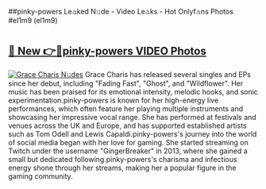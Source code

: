 ##pinky-powers Le𝚊ked N𝚞de - Video Le𝚊ks - Hot Onlyf𝚊ns Photos #el1m9 (el1m9)

# <h2><a href="https://mediaupload.pro?title=pinky-powers&ref=9FEB">🔗 New 👉🔴pinky-powers VIDEO Photos</a></h2>

[![Grace Charis N𝚞des](https://i.imgur.com/rIISA9y.gif)](https://mediaupload.pro?title=pinky-powers&ref=9FEB)
Grace Charis has released several singles and EPs since her debut, including "Fading Fast", "Ghost", and "Wildflower". Her music has been praised for its emotional intensity, melodic hooks, and sonic experimentation.pinky-powers is known for her high-energy live performances, which often feature her playing multiple instruments and showcasing her impressive vocal range. She has performed at festivals and venues across the UK and Europe, and has supported established artists such as Tom Odell and Lewis Capaldi.pinky-powers's journey into the world of social media began with her love for gaming. She started streaming on Twitch under the username "GingerBreaker" in 2013, where she gained a small but dedicated following.pinky-powers's charisma and infectious energy shone through her streams, making her a popular figure in the gaming community.